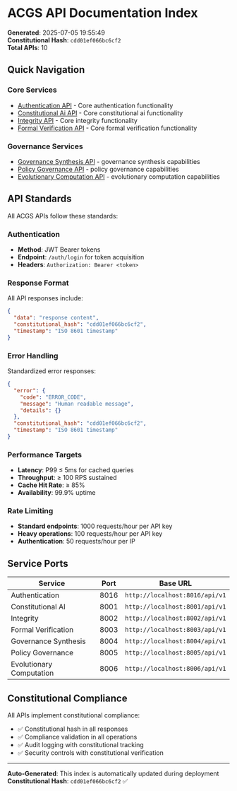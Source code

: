 # ACGS API Documentation Index

<!-- Constitutional Hash: cdd01ef066bc6cf2 -->

**Generated**: 2025-07-05 19:55:49  
**Constitutional Hash**: `cdd01ef066bc6cf2`  
**Total APIs**: 10

## Quick Navigation

### Core Services
- [Authentication API](authentication.md) - Core authentication functionality
- [Constitutional Ai API](constitutional-ai.md) - Core constitutional ai functionality
- [Integrity API](integrity.md) - Core integrity functionality
- [Formal Verification API](formal-verification.md) - Core formal verification functionality

### Governance Services
- [Governance Synthesis API](governance_synthesis.md) - governance synthesis capabilities
- [Policy Governance API](policy-governance.md) - policy governance capabilities
- [Evolutionary Computation API](evolutionary-computation.md) - evolutionary computation capabilities


## API Standards

All ACGS APIs follow these standards:

### Authentication
- **Method**: JWT Bearer tokens
- **Endpoint**: `/auth/login` for token acquisition
- **Headers**: `Authorization: Bearer <token>`

### Response Format
All API responses include:
```json
{
  "data": "response content",
  "constitutional_hash": "cdd01ef066bc6cf2",
  "timestamp": "ISO 8601 timestamp"
}
```

### Error Handling
Standardized error responses:
```json
{
  "error": {
    "code": "ERROR_CODE",
    "message": "Human readable message",
    "details": {}
  },
  "constitutional_hash": "cdd01ef066bc6cf2",
  "timestamp": "ISO 8601 timestamp"
}
```

### Performance Targets
- **Latency**: P99 ≤ 5ms for cached queries
- **Throughput**: ≥ 100 RPS sustained
- **Cache Hit Rate**: ≥ 85%
- **Availability**: 99.9% uptime

### Rate Limiting
- **Standard endpoints**: 1000 requests/hour per API key
- **Heavy operations**: 100 requests/hour per API key
- **Authentication**: 50 requests/hour per IP

## Service Ports

| Service | Port | Base URL |
|---------|------|----------|
| Authentication | 8016 | `http://localhost:8016/api/v1` |
| Constitutional AI | 8001 | `http://localhost:8001/api/v1` |
| Integrity | 8002 | `http://localhost:8002/api/v1` |
| Formal Verification | 8003 | `http://localhost:8003/api/v1` |
| Governance Synthesis | 8004 | `http://localhost:8004/api/v1` |
| Policy Governance | 8005 | `http://localhost:8005/api/v1` |
| Evolutionary Computation | 8006 | `http://localhost:8006/api/v1` |

## Constitutional Compliance

All APIs implement constitutional compliance:
- ✅ Constitutional hash in all responses
- ✅ Compliance validation in all operations
- ✅ Audit logging with constitutional tracking
- ✅ Security controls with constitutional verification

---

**Auto-Generated**: This index is automatically updated during deployment  
**Constitutional Hash**: `cdd01ef066bc6cf2` ✅

